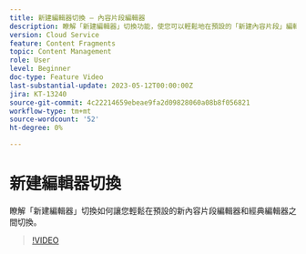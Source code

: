 ```yaml
---
title: 新建編輯器切換 — 內容片段編輯器
description: 瞭解「新建編輯器」切換功能，使您可以輕鬆地在預設的「新建內容片段」編輯器和經典編輯器之間切換。
version: Cloud Service
feature: Content Fragments
topic: Content Management
role: User
level: Beginner
doc-type: Feature Video
last-substantial-update: 2023-05-12T00:00:00Z
jira: KT-13240
source-git-commit: 4c22214659ebeae9fa2d09828060a08b8f056821
workflow-type: tm+mt
source-wordcount: '52'
ht-degree: 0%

---
```



# 新建編輯器切換

瞭解「新建編輯器」切換如何讓您輕鬆在預設的新內容片段編輯器和經典編輯器之間切換。

>[!VIDEO](https://video.tv.adobe.com/v/3419312/?learn=on)

